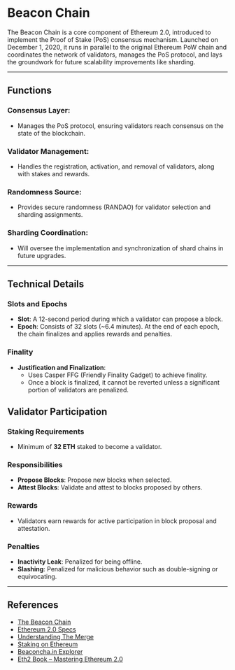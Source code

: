 # Beacon Chain

The Beacon Chain is a core component of Ethereum 2.0, introduced to implement the Proof of Stake (PoS) consensus mechanism. Launched on December 1, 2020, it runs in parallel to the original Ethereum PoW chain and coordinates the network of validators, manages the PoS protocol, and lays the groundwork for future scalability improvements like sharding.

---

## **Functions**

### **Consensus Layer**:  
   - Manages the PoS protocol, ensuring validators reach consensus on the state of the blockchain.

### **Validator Management**:  
   - Handles the registration, activation, and removal of validators, along with stakes and rewards.

### **Randomness Source**:  
   - Provides secure randomness (RANDAO) for validator selection and sharding assignments.

### **Sharding Coordination**:  
   - Will oversee the implementation and synchronization of shard chains in future upgrades.

---

## **Technical Details**

### **Slots and Epochs**
- **Slot**: A 12-second period during which a validator can propose a block.  
- **Epoch**: Consists of 32 slots (~6.4 minutes). At the end of each epoch, the chain finalizes and applies rewards and penalties.

### **Finality**
- **Justification and Finalization**:  
   - Uses Casper FFG (Friendly Finality Gadget) to achieve finality.  
   - Once a block is finalized, it cannot be reverted unless a significant portion of validators are penalized.

## **Validator Participation**

### **Staking Requirements**
- Minimum of **32 ETH** staked to become a validator.

### **Responsibilities**
- **Propose Blocks**: Propose new blocks when selected.  
- **Attest Blocks**: Validate and attest to blocks proposed by others.

### **Rewards** 
   - Validators earn rewards for active participation in block proposal and attestation.

### **Penalties**
   - **Inactivity Leak**: Penalized for being offline.  
   - **Slashing**: Penalized for malicious behavior such as double-signing or equivocating.

---

## References

- [The Beacon Chain](https://ethereum.org/en/upgrades/beacon-chain/)  
- [Ethereum 2.0 Specs](https://github.com/ethereum/eth2.0-specs)  
- [Understanding The Merge](https://ethereum.org/en/upgrades/merge/)  
- [Staking on Ethereum](https://ethereum.org/en/staking/)  
- [Beaconcha.in Explorer](https://beaconcha.in/)  
- [Eth2 Book – Mastering Ethereum 2.0](https://eth2book.info/)  
